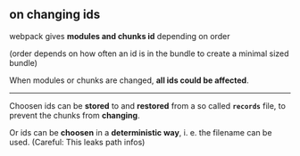 ## on changing ids

webpack gives **modules and chunks id** depending on order

(order depends on how often an id is in the bundle to create a minimal sized bundle)

When modules or chunks are changed, **all ids could be affected**.

---

Choosen ids can be **stored** to and **restored** from a so called **`records`** file, to prevent the chunks from **changing**.

Or ids can be **choosen** in a **deterministic way**, i. e. the filename can be used. (Careful: This leaks path infos)

